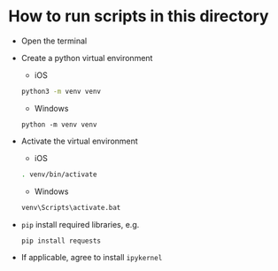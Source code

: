 # How to run scripts in this directory

- Open the terminal

- Create a python virtual environment

  - iOS
    
  ```zsh
  python3 -m venv venv
  ```

  - Windows
    
  ```
  python -m venv venv
  ```

- Activate the virtual environment

  - iOS
  
  ```zsh
  . venv/bin/activate
  ```
  
  - Windows
  
  ```zsh
  venv\Scripts\activate.bat
  ```


- `pip` install required libraries, e.g.

    ```zsh
    pip install requests
    ```

- If applicable, agree to install `ipykernel`
